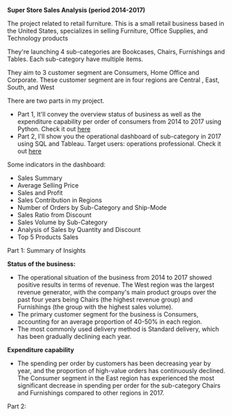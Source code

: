 **Super Store Sales Analysis (period 2014-2017)**

The project related to retail furniture. This is a small retail business based in the United States, specializes in selling Furniture, Office Supplies, and Technology products

They're launching 4 sub-categories are Bookcases, Chairs, Furnishings and Tables. Each sub-category have multiple items.

They aim to 3 customer segment are Consumers, Home Office and Corporate. These customer segment are in four regions are Central , East, South, and West

There are two parts in my project. 
- Part 1, It'll convey the overview status of business as well as the expenditure capability per order of consumers from 2014 to 2017 using Python. Check it out [here](https://github.com/VoTuan0512/Project/blob/master/retail_furniture_project.ipynb)
- Part 2, I'll show you the operational dashboard of sub-category in 2017 using SQL and Tableau. Target users: operations professional. Check it out [here](https://github.com/VoTuan0512/Project/blob/master/analytical_indicators_of_retail_furniture_project.sql)

Some indicators in the dashboard:
- Sales Summary
- Average Selling Price
- Sales and Profit
- Sales Contribution in Regions
- Number of Orders by Sub-Category and Ship-Mode
- Sales Ratio from Discount
- Sales Volume by Sub-Category
- Analysis of Sales by Quantity and Discount
- Top 5 Products Sales
  
Part 1: Summary of Insights

**Status of the business:**
- The operational situation of the business from 2014 to 2017 showed positive results in terms of revenue.
The West region was the largest revenue generator, with the company's main product groups over the past four years being Chairs (the highest revenue group) and Furnishings (the group with the highest sales volume).
- The primary customer segment for the business is Consumers, accounting for an average proportion of 40-50% in each region.
- The most commonly used delivery method is Standard delivery, which has been gradually declining each year.

**Expenditure capability**
- The spending per order by customers has been decreasing year by year, and the proportion of high-value orders has continuously declined.
The Consumer segment in the East region has experienced the most significant decrease in spending per order for the sub-category Chairs and Furnishings compared to other regions in 2017.

Part 2:





